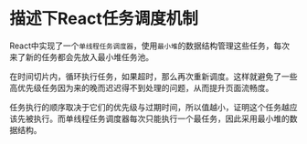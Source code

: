 # 描述下React任务调度机制

React中实现了一个`单线程任务调度器`，使用`最小堆`的数据结构管理这些任务，每次来了新的任务都会先放入最小堆任务池。

在时间切片内，循环执行任务，如果超时，那么再次重新调度。这样就避免了一些高优先级任务因为来的晚而迟迟得不到处理的问题，从而提升页面流畅度。

任务执行的顺序取决于它们的优先级与过期时间，所以值越小，证明这个任务越应该先被执行。而单线程任务调度器每次只能执行一个最任务，因此采用最小堆的数据结构。
